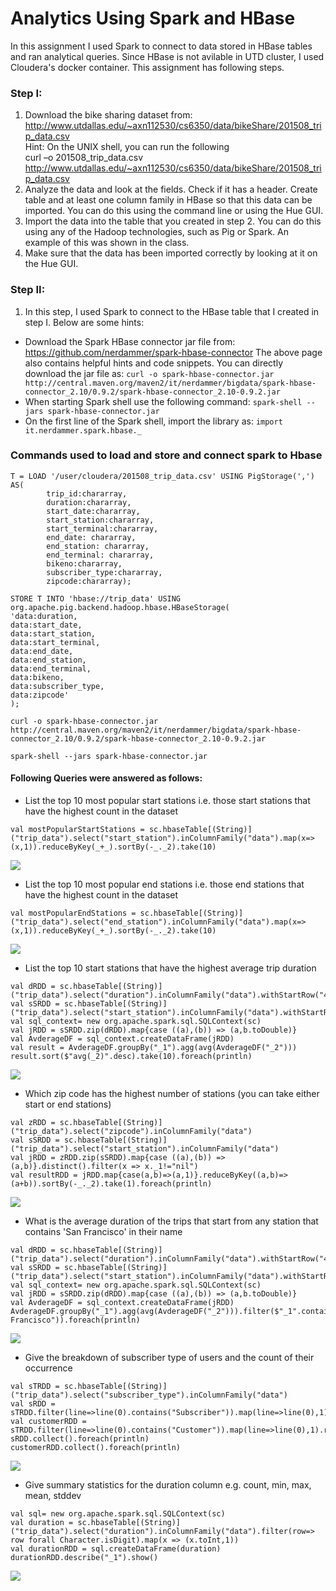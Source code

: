 # Analytics Using Spark and HBase

In this assignment I used Spark to connect to data stored in HBase tables and ran analytical queries. Since HBase is not avilable in UTD cluster, I used Cloudera's docker container. This assignment has following steps.

### Step I:
1. Download the bike sharing dataset from: http://www.utdallas.edu/~axn112530/cs6350/data/bikeShare/201508_trip_data.csv <br>
Hint: On the UNIX shell, you can run the following <br>
curl –o 201508_trip_data.csv http://www.utdallas.edu/~axn112530/cs6350/data/bikeShare/201508_trip_data.csv <br>
2. Analyze the data and look at the fields. Check if it has a header. Create table and at least one column family in HBase so that this data can be imported. You can do this using the command line or using the Hue GUI.<br>
3. Import the data into the table that you created in step 2. You can do this using any of the Hadoop technologies, such as Pig or Spark. An example of this was shown in the class.<br>
4. Make sure that the data has been imported correctly by looking at it on the Hue GUI.<br>

### Step II:
1. In this step, I used Spark to connect to the HBase table that I created in step I. Below are some hints:
* Download the Spark HBase connector jar file from: https://github.com/nerdammer/spark-hbase-connector The above page also contains helpful hints and code snippets. You can directly download the jar file as: 
`curl -o spark-hbase-connector.jar http://central.maven.org/maven2/it/nerdammer/bigdata/spark-hbase-connector_2.10/0.9.2/spark-hbase-connector_2.10-0.9.2.jar`
* When starting Spark shell use the following command: `spark-shell --jars spark-hbase-connector.jar`
* On the first line of the Spark shell, import the library as: `import it.nerdammer.spark.hbase._`


### Commands used to load and store and connect spark to Hbase
```
T = LOAD '/user/cloudera/201508_trip_data.csv' USING PigStorage(',') AS(
		trip_id:chararray,
		duration:chararray,
		start_date:chararray,
		start_station:chararray,
		start_terminal:chararray, 
		end_date: chararray,
		end_station: chararray,
		end_terminal: chararray,
		bikeno:chararray,
		subscriber_type:chararray,
		zipcode:chararray);

STORE T INTO 'hbase://trip_data' USING org.apache.pig.backend.hadoop.hbase.HBaseStorage(
'data:duration,
data:start_date,
data:start_station,
data:start_terminal, 
data:end_date,
data:end_station,
data:end_terminal,
data:bikeno,
data:subscriber_type,
data:zipcode'
);

curl -o spark-hbase-connector.jar http://central.maven.org/maven2/it/nerdammer/bigdata/spark-hbase-connector_2.10/0.9.2/spark-hbase-connector_2.10-0.9.2.jar 

spark-shell --jars spark-hbase-connector.jar
```

#### Following Queries were answered as follows:

* List the top 10 most popular start stations i.e. those start stations that have the highest count in the dataset
```
val mostPopularStartStations = sc.hbaseTable[(String)]("trip_data").select("start_station").inColumnFamily("data").map(x=>(x,1)).reduceByKey(_+_).sortBy(-_._2).take(10)
```
![](https://github.com/chanddu/Analytics-Using-Spark-and-HBase/blob/master/Output%20Screen%20Shots/q1.png)

* List the top 10 most popular end stations i.e. those end stations that have the highest count in the dataset
```
val mostPopularEndStations = sc.hbaseTable[(String)]("trip_data").select("end_station").inColumnFamily("data").map(x=>(x,1)).reduceByKey(_+_).sortBy(-_._2).take(10)
```
![](https://github.com/chanddu/Analytics-Using-Spark-and-HBase/blob/master/Output%20Screen%20Shots/q2.png)

* List the top 10 start stations that have the highest average trip duration
```
val dRDD = sc.hbaseTable[(String)]("trip_data").select("duration").inColumnFamily("data").withStartRow("432947").withStopRow("913461")
val sSRDD = sc.hbaseTable[(String)]("trip_data").select("start_station").inColumnFamily("data").withStartRow("432947").withStopRow("913461")
val sql_context= new org.apache.spark.sql.SQLContext(sc)
val jRDD = sSRDD.zip(dRDD).map{case ((a),(b)) => (a,b.toDouble)}
val AvderageDF = sql_context.createDataFrame(jRDD)
val result = AvderageDF.groupBy("_1").agg(avg(AvderageDF("_2")))
result.sort($"avg(_2)".desc).take(10).foreach(println)
```
![](https://github.com/chanddu/Analytics-Using-Spark-and-HBase/blob/master/Output%20Screen%20Shots/q3.png)

* Which zip code has the highest number of stations (you can take either start or end stations)
```
val zRDD = sc.hbaseTable[(String)]("trip_data").select("zipcode").inColumnFamily("data")
val sSRDD = sc.hbaseTable[(String)]("trip_data").select("start_station").inColumnFamily("data")
val jRDD = zRDD.zip(sSRDD).map{case ((a),(b)) => (a,b)}.distinct().filter(x => x._1!="nil")
val resultRDD = jRDD.map{case(a,b)=>(a,1)}.reduceByKey((a,b)=>(a+b)).sortBy(-_._2).take(1).foreach(println)
```
![](https://github.com/chanddu/Analytics-Using-Spark-and-HBase/blob/master/Output%20Screen%20Shots/q4.png)

* What is the average duration of the trips that start from any station that contains 'San Francisco' in their name
```
val dRDD = sc.hbaseTable[(String)]("trip_data").select("duration").inColumnFamily("data").withStartRow("432947").withStopRow("913461")
val sSRDD = sc.hbaseTable[(String)]("trip_data").select("start_station").inColumnFamily("data").withStartRow("432947").withStopRow("913461")
val sql_context= new org.apache.spark.sql.SQLContext(sc)
val jRDD = sSRDD.zip(dRDD).map{case ((a),(b)) => (a,b.toDouble)}
val AvderageDF = sql_context.createDataFrame(jRDD)
AvderageDF.groupBy("_1").agg(avg(AvderageDF("_2"))).filter($"_1".contains("San Francisco")).foreach(println)
```
![](https://github.com/chanddu/Analytics-Using-Spark-and-HBase/blob/master/Output%20Screen%20Shots/q5.png)

* Give the breakdown of subscriber type of users and the count of their occurrence
```
val sTRDD = sc.hbaseTable[(String)]("trip_data").select("subscriber_type").inColumnFamily("data")
val sRDD = sTRDD.filter(line=>line(0).contains("Subscriber")).map(line=>line(0),1).reduceByKey((a,b)=>a+b)
val customerRDD = sTRDD.filter(line=>line(0).contains("Customer")).map(line=>line(0),1).reduceByKey((a,b)=>a+b)
sRDD.collect().foreach(println)
customerRDD.collect().foreach(println)
```

![](https://github.com/chanddu/Analytics-Using-Spark-and-HBase/blob/master/Output%20Screen%20Shots/q6.png)

* Give summary statistics for the duration column e.g. count, min, max, mean, stddev
```
val sql= new org.apache.spark.sql.SQLContext(sc)
val duration = sc.hbaseTable[(String)]("trip_data").select("duration").inColumnFamily("data").filter(row=> row forall Character.isDigit).map(x => (x.toInt,1))
val durationRDD = sql.createDataFrame(duration)
durationRDD.describe("_1").show()
```

![](https://github.com/chanddu/Analytics-Using-Spark-and-HBase/blob/master/Output%20Screen%20Shots/q7.png)
